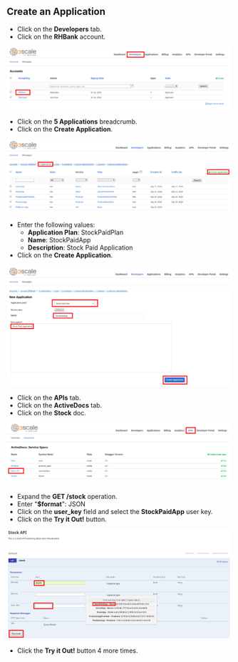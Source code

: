 ## Create an Application

* Click on the **Developers** tab.
* Click on the **RHBank** account.

![](../assets/Selection_398.png)

* Click on the **5 Applications** breadcrumb.
* Click on the **Create Application**.

![](../assets/Selection_399.png)

* Enter the following values:
    * **Application Plan**: StockPaidPlan
    * **Name**: StockPaidApp
    * **Description**: Stock Paid Application
* Click on the **Create Application**.

![](../assets/Selection_401.png)

* Click on the **APIs** tab.
* Click on the **ActiveDocs** tab.
* Click on the **Stock** doc.

![](../assets/Selection_402.png)

* Expand the **GET /stock** operation.
* Enter "**$format**": JSON
* Click on the **user_key** field and select the **StockPaidApp** user key.
* Click on the **Try it Out!** button.

 ![](../assets/Selection_403.png)
 
 * Click the **Try it Out!** button 4 more times.
 
 
 

